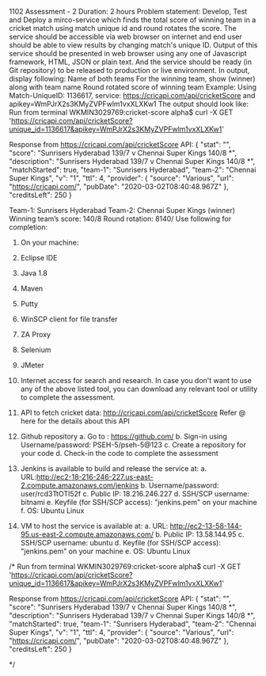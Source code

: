 1102 Assessment - 2 
Duration: 2 hours 
Problem statement: 
Develop, Test and Deploy a mirco-service which finds the total score of winning team in a cricket match using match unique id and round rotates the score. The service should be accessible via web browser on internet and end user should be able to view results by changing match's unique ID. Output of this service should be presented in web browser using any one of Javascript framework, HTML, JSON or plain text. And the service should be ready (in Git repository) to be released to production or live environment. In output, display following: 
Name of both teams
For the winning team, show (winner) along with team name Round rotated score of winning team 
Example:
Using Match-UniqueID: 1136617, service: https://cricapi.com/api/cricketScore and apikey=WmPJrX2s3KMyZVPFwlm1vxXLXKw1 The output should look like:
Run from terminal
WKMIN3029769:cricket-score alpha$ curl -X GET 'https://cricapi.com/api/cricketScore?unique_id=1136617&apikey=WmPJrX2s3KMyZVPFwlm1vxXLXKw1'

Response from https://cricapi.com/api/cricketScore API:
{
  "stat": "",
  "score": "Sunrisers Hyderabad 139/7  v Chennai Super Kings 140/8 *",
  "description": "Sunrisers Hyderabad 139/7  v Chennai Super Kings 140/8 *",
  "matchStarted": true,
  "team-1": "Sunrisers Hyderabad",
  "team-2": "Chennai Super Kings",
  "v": "1",
  "ttl": 4,
  "provider": {
    "source": "Various",
    "url": "https://cricapi.com/",
    "pubDate": "2020-03-02T08:40:48.967Z"
  },
  "creditsLeft": 250
}



Team-1: Sunrisers Hyderabad
Team-2: Chennai Super Kings (winner)
Winning team’s score: 140/8
Round rotation: 8140/ 
Use following for completion: 
1.	On your machine: 
1.	Eclipse IDE 
2.	Java 1.8 
3.	Maven 
4.	Putty 
5.	WinSCP client for file transfer 
6.	ZA Proxy 
7.	Selenium 
8.	JMeter 
9.	Internet access for search and research. In case you don't want to use any of the above listed tool, you can download any relevant tool or utility to complete the assessment. 
2.	API to fetch cricket data: http://cricapi.com/api/cricketScore Refer @ here for the details about this API 
3.	Github repository
a. Go to : https://github.com/ 
b. Sign-in using Username/password: PSEH-5/pseh-5@123 
c. Create a repository for your code
d. Check-in the code to complete the assessment 

4.	Jenkins is available to build and release the service at:
a. URL:http://ec2-18-216-246-227.us-east-2.compute.amazonaws.com/jenkins b. Username/password: user/rcd3TtOTI52f
c. Public IP: 18.216.246.227
d. SSH/SCP username: bitnami
e. Keyfile (for SSH/SCP access): "jenkins.pem" on your machine 
f. OS: Ubuntu Linux 
5.	VM to host the service is available at:
a. URL: http://ec2-13-58-144-95.us-east-2.compute.amazonaws.com/ b. Public IP: 13.58.144.95
c. SSH/SCP username: ubuntu
d. Keyfile (for SSH/SCP access): "jenkins.pem" on your machine
e. OS: Ubuntu Linux 




/*
Run from terminal
WKMIN3029769:cricket-score alpha$ curl -X GET 'https://cricapi.com/api/cricketScore?unique_id=1136617&apikey=WmPJrX2s3KMyZVPFwlm1vxXLXKw1'

Response from https://cricapi.com/api/cricketScore API:
{
  "stat": "",
  "score": "Sunrisers Hyderabad 139/7  v Chennai Super Kings 140/8 *",
  "description": "Sunrisers Hyderabad 139/7  v Chennai Super Kings 140/8 *",
  "matchStarted": true,
  "team-1": "Sunrisers Hyderabad",
  "team-2": "Chennai Super Kings",
  "v": "1",
  "ttl": 4,
  "provider": {
    "source": "Various",
    "url": "https://cricapi.com/",
    "pubDate": "2020-03-02T08:40:48.967Z"
  },
  "creditsLeft": 250
}

 */
